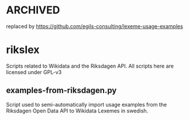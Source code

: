 # ARCHIVED
replaced by https://github.com/egils-consulting/lexeme-usage-examples

# rikslex
Scripts related to Wikidata and the Riksdagen API. All scripts here are licensed under GPL-v3

## examples-from-riksdagen.py
Script used to semi-automatically import usage examples from the Riksdagen Open Data API to Wikidata Lexemes in swedish. 

